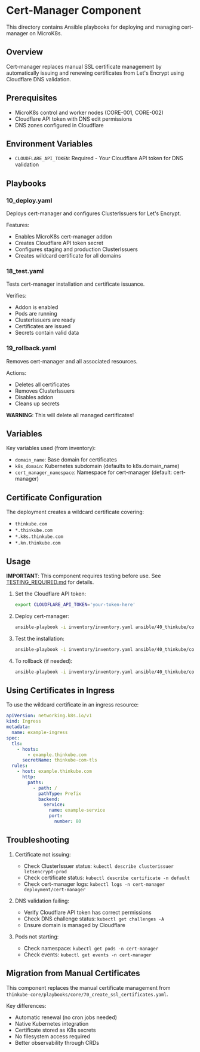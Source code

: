 # Cert-Manager Component

This directory contains Ansible playbooks for deploying and managing cert-manager on MicroK8s.

## Overview

Cert-manager replaces manual SSL certificate management by automatically issuing and renewing certificates from Let's Encrypt using Cloudflare DNS validation.

## Prerequisites

- MicroK8s control and worker nodes (CORE-001, CORE-002)
- Cloudflare API token with DNS edit permissions
- DNS zones configured in Cloudflare

## Environment Variables

- `CLOUDFLARE_API_TOKEN`: Required - Your Cloudflare API token for DNS validation

## Playbooks

### 10_deploy.yaml
Deploys cert-manager and configures ClusterIssuers for Let's Encrypt.

Features:
- Enables MicroK8s cert-manager addon
- Creates Cloudflare API token secret
- Configures staging and production ClusterIssuers
- Creates wildcard certificate for all domains

### 18_test.yaml
Tests cert-manager installation and certificate issuance.

Verifies:
- Addon is enabled
- Pods are running
- ClusterIssuers are ready
- Certificates are issued
- Secrets contain valid data

### 19_rollback.yaml
Removes cert-manager and all associated resources.

Actions:
- Deletes all certificates
- Removes ClusterIssuers
- Disables addon
- Cleans up secrets

**WARNING**: This will delete all managed certificates!

## Variables

Key variables used (from inventory):
- `domain_name`: Base domain for certificates
- `k8s_domain`: Kubernetes subdomain (defaults to k8s.domain_name)
- `cert_manager_namespace`: Namespace for cert-manager (default: cert-manager)

## Certificate Configuration

The deployment creates a wildcard certificate covering:
- `thinkube.com`
- `*.thinkube.com`
- `*.k8s.thinkube.com`
- `*.kn.thinkube.com`

## Usage

**IMPORTANT**: This component requires testing before use. See [TESTING_REQUIRED.md](./TESTING_REQUIRED.md) for details.

1. Set the Cloudflare API token:
   ```bash
   export CLOUDFLARE_API_TOKEN='your-token-here'
   ```

2. Deploy cert-manager:
   ```bash
   ansible-playbook -i inventory/inventory.yaml ansible/40_thinkube/core/infrastructure/cert-manager/10_deploy.yaml
   ```

3. Test the installation:
   ```bash
   ansible-playbook -i inventory/inventory.yaml ansible/40_thinkube/core/infrastructure/cert-manager/18_test.yaml
   ```

4. To rollback (if needed):
   ```bash
   ansible-playbook -i inventory/inventory.yaml ansible/40_thinkube/core/infrastructure/cert-manager/19_rollback.yaml -e confirmation=true
   ```

## Using Certificates in Ingress

To use the wildcard certificate in an ingress resource:

```yaml
apiVersion: networking.k8s.io/v1
kind: Ingress
metadata:
  name: example-ingress
spec:
  tls:
    - hosts:
        - example.thinkube.com
      secretName: thinkube-com-tls
  rules:
    - host: example.thinkube.com
      http:
        paths:
          - path: /
            pathType: Prefix
            backend:
              service:
                name: example-service
                port:
                  number: 80
```

## Troubleshooting

1. Certificate not issuing:
   - Check ClusterIssuer status: `kubectl describe clusterissuer letsencrypt-prod`
   - Check certificate status: `kubectl describe certificate -n default`
   - Check cert-manager logs: `kubectl logs -n cert-manager deployment/cert-manager`

2. DNS validation failing:
   - Verify Cloudflare API token has correct permissions
   - Check DNS challenge status: `kubectl get challenges -A`
   - Ensure domain is managed by Cloudflare

3. Pods not starting:
   - Check namespace: `kubectl get pods -n cert-manager`
   - Check events: `kubectl get events -n cert-manager`

## Migration from Manual Certificates

This component replaces the manual certificate management from `thinkube-core/playbooks/core/70_create_ssl_certificates.yaml`. 

Key differences:
- Automatic renewal (no cron jobs needed)
- Native Kubernetes integration
- Certificate stored as K8s secrets
- No filesystem access required
- Better observability through CRDs